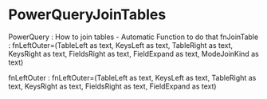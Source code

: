 # PowerQueryJoinTables
PowerQuery : How to join tables - Automatic Function to do that
fnJoinTable :
fnLeftOuter=(TableLeft as text, KeysLeft as text, TableRight as text, KeysRight as text, FieldsRight as text, FieldExpand as text, ModeJoinKind as text)

fnLeftOuter :
fnLeftOuter=(TableLeft as text, KeysLeft as text, TableRight as text, KeysRight as text, FieldsRight as text, FieldExpand as text)


